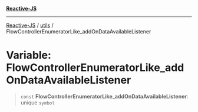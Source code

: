 [**Reactive-JS**](../../README.md)

***

[Reactive-JS](../../README.md) / [utils](../README.md) / FlowControllerEnumeratorLike\_addOnDataAvailableListener

# Variable: FlowControllerEnumeratorLike\_addOnDataAvailableListener

> `const` **FlowControllerEnumeratorLike\_addOnDataAvailableListener**: unique `symbol`
